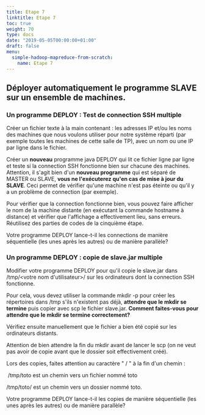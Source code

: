 ```yaml
---
title: Etape 7
linktitle: Etape 7
toc: true
weight: 70
type: docs
date: "2019-05-05T00:00:00+01:00"
draft: false
menu:
  simple-hadoop-mapreduce-from-scratch:
    name: Etape 7
---
```


## Déployer automatiquement le programme SLAVE sur un ensemble de machines.

### Un programme DEPLOY : Test de connection SSH multiple

Créer un fichier texte à la main contenant : les adresses IP et/ou les noms des machines que nous voulons utiliser pour notre système réparti (par exemple toutes les machines de cette salle de TP), avec un nom ou une IP par ligne dans le fichier.

Créer un **nouveau** programme java DEPLOY qui lit ce fichier ligne par ligne et teste si la connection SSH fonctionne bien sur chacune des machines. Attention, il s'agit bien d'un **nouveau programme** qui est séparé de MASTER ou SLAVE, **vous ne l'exécuterez qu'en cas de mise à jour du SLAVE**. Ceci permet de vérifier qu'une machine n'est pas éteinte ou qu'il y a un problème de connection (par exemple).

Pour vérifier que la connection fonctionne bien, vous pouvez faire afficher le nom de la machine distante (en exécutant la commande hostname à distance) et vérifier que l'affichage a effectivement lieu, sans erreurs. Réutilisez des parties de codes de la cinquième étape.

Votre programme DEPLOY lance-t-il les connections de manière séquentielle (les unes après les autres) ou de manière parallèle?

### Un programme DEPLOY : copie de slave.jar multiple

Modifier votre programme DEPLOY pour qu'il copie le slave.jar dans /tmp/\<votre nom d'utilisateur\>/ sur les ordinateurs dont la connection SSH  fonctionne.

Pour cela, vous devez utiliser la commande mkdir -p pour créer les répertoires dans /tmp s'ils n'existent pas déjà, **attendre que le mkdir se termine** puis copier avec scp le fichier slave.jar. **Comment faites-vous pour attendre que le mkdir se termine correctement?**

Vérifiez ensuite manuellement que le fichier a bien été copié sur les ordinateurs distants.

Attention de bien attendre la fin du mkdir avant de lancer le scp (on ne veut pas avoir de copie avant que le dossier soit effectivement créé).

Lors des copies, faites attention au caractère " / " à la fin d'un chemin :

 /tmp/toto est un chemin vers un fichier nommé toto

/tmp/toto/ est un chemin vers un dossier nommé toto.

Votre programme DEPLOY lance-t-il les copies de manière séquentielle (les unes après les autres) ou de manière parallèle?